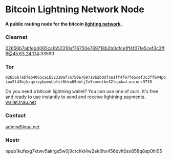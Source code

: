 # Bitcoin Lightning Network Node

#### A public routing node for the bitcoin [lighting network](https://lightning.network/ "The Lightning Network paper is licenced Creative Commons Attribution 4.0 International (CC BY 4.0).").

### Clearnet

02656b7abfeb4065ca1b52310af76750e769718b2b0dfce1ff4f07fe5cef3c3ff8@45.63.24.174:33590

### Tor

`02656b7abfeb4065ca1b52310af76750e769718b2b0dfce1ff4f07fe5cef3c3ff8@4p6ioa5l43bjkzqvivybpeubufst6hkw65dmtj2x3cmeotbo32lqu4ad.onion:9735`

Do you need a bitcoin lightning wallet? You can use one of ours. It's free and ready to use instantly to send and receive lightning payments. [wallet.lnau.net](https://wallet.lnau.net "Free Bitcoin Lightning Network Wallet")

### Contact

admin@lnau.net

### Nostr

npub1kufexg7ktwv5akrgs5w0j9crchkl4w2ek0hx456dvlt0sx858q8sp0hl05


